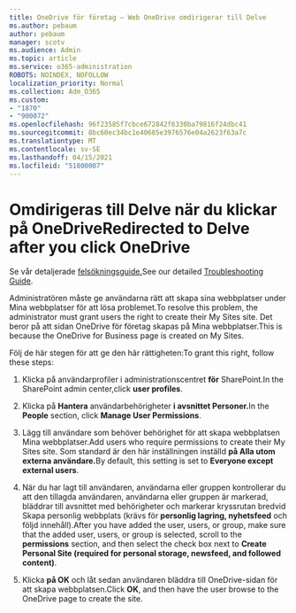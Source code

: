 ```yaml
---
title: OneDrive för företag – Web OneDrive omdirigerar till Delve
ms.author: pebaum
author: pebaum
manager: scotv
ms.audience: Admin
ms.topic: article
ms.service: o365-administration
ROBOTS: NOINDEX, NOFOLLOW
localization_priority: Normal
ms.collection: Adm_O365
ms.custom:
- "1870"
- "900072"
ms.openlocfilehash: 96f23585f7cbce672842f6330ba79816f24dbc41
ms.sourcegitcommit: 8bc60ec34bc1e40685e3976576e04a2623f63a7c
ms.translationtype: MT
ms.contentlocale: sv-SE
ms.lasthandoff: 04/15/2021
ms.locfileid: "51800007"
---
```

# <a name="redirected-to-delve-after-you-click-onedrive"></a><span data-ttu-id="db25d-102">Omdirigeras till Delve när du klickar på OneDrive</span><span class="sxs-lookup"><span data-stu-id="db25d-102">Redirected to Delve after you click OneDrive</span></span>

<span data-ttu-id="db25d-103">Se vår detaljerade [felsökningsguide.](https://docs.microsoft.com/sharepoint/support/sites/troubleshooting-guide-for-sites-stopped-at-provisioning)</span><span class="sxs-lookup"><span data-stu-id="db25d-103">See our detailed [Troubleshooting Guide](https://docs.microsoft.com/sharepoint/support/sites/troubleshooting-guide-for-sites-stopped-at-provisioning).</span></span>

<span data-ttu-id="db25d-104">Administratören måste ge användarna rätt att skapa sina webbplatser under Mina webbplatser för att lösa problemet.</span><span class="sxs-lookup"><span data-stu-id="db25d-104">To resolve this problem, the administrator must grant users the right to create their My Sites site.</span></span> <span data-ttu-id="db25d-105">Det beror på att sidan OneDrive för företag skapas på Mina webbplatser.</span><span class="sxs-lookup"><span data-stu-id="db25d-105">This is because the OneDrive for Business page is created on My Sites.</span></span>

<span data-ttu-id="db25d-106">Följ de här stegen för att ge den här rättigheten:</span><span class="sxs-lookup"><span data-stu-id="db25d-106">To grant this right, follow these steps:</span></span>

1. <span data-ttu-id="db25d-107">Klicka på användarprofiler i administrationscentret **för** SharePoint.</span><span class="sxs-lookup"><span data-stu-id="db25d-107">In the SharePoint admin center,click **user profiles**.</span></span>

2. <span data-ttu-id="db25d-108">Klicka på **Hantera** användarbehörigheter **i avsnittet Personer.**</span><span class="sxs-lookup"><span data-stu-id="db25d-108">In the **People** section, click **Manage User Permissions**.</span></span>

3. <span data-ttu-id="db25d-109">Lägg till användare som behöver behörighet för att skapa webbplatsen Mina webbplatser.</span><span class="sxs-lookup"><span data-stu-id="db25d-109">Add users who require permissions to create their My Sites site.</span></span> <span data-ttu-id="db25d-110">Som standard är den här inställningen inställd **på Alla utom externa användare.**</span><span class="sxs-lookup"><span data-stu-id="db25d-110">By default, this setting is set to **Everyone except external users**.</span></span>

4. <span data-ttu-id="db25d-111">När du har lagt till användaren, användarna eller gruppen kontrollerar du att den tillagda  användaren, användarna eller gruppen är markerad, bläddrar till avsnittet med behörigheter och markerar kryssrutan bredvid Skapa personlig webbplats (krävs för **personlig lagring, nyhetsfeed** och följd innehåll).</span><span class="sxs-lookup"><span data-stu-id="db25d-111">After you have added the user, users, or group, make sure that the added user, users, or group is selected, scroll to the **permissions** section, and then select the check box next to **Create Personal Site (required for personal storage, newsfeed, and followed content)**.</span></span>

5. <span data-ttu-id="db25d-112">Klicka **på OK** och låt sedan användaren bläddra till OneDrive-sidan för att skapa webbplatsen.</span><span class="sxs-lookup"><span data-stu-id="db25d-112">Click **OK**, and then have the user browse to the OneDrive page to create the site.</span></span>
